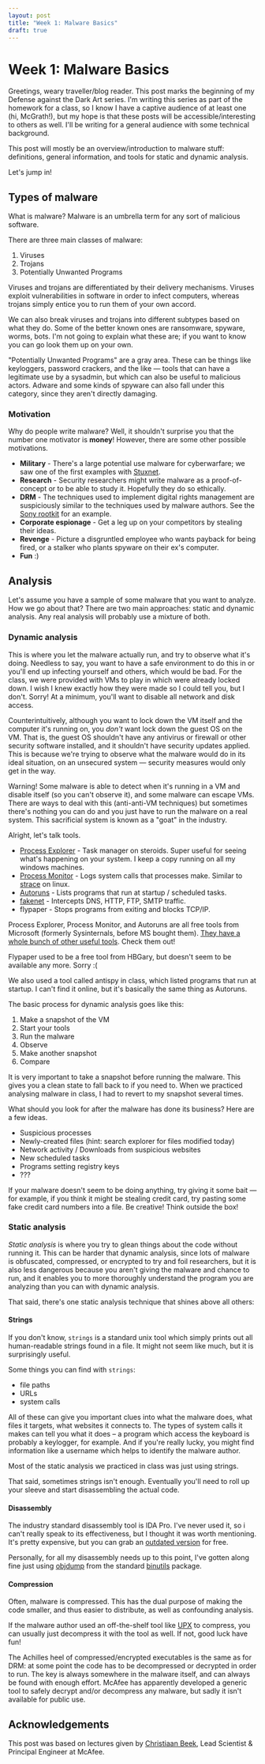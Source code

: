 ```yaml
---
layout: post
title: "Week 1: Malware Basics"
draft: true
---
```


Week 1: Malware Basics
======================

Greetings, weary traveller/blog reader.
This post marks the beginning of my Defense against the Dark Art series.
I'm writing this series as part of the homework for a class,
so I know I have a captive audience of at least one (hi, McGrath!),
but my hope is that these posts will be accessible/interesting to others as well.
I'll be writing for a general audience with some technical background.

This post will mostly be an overview/introduction to malware stuff:
definitions, general information, and tools for static and dynamic analysis.

Let's jump in!

Types of malware
----------

What is malware? Malware is an umbrella term for any sort of malicious software.

There are three main classes of malware:

1. Viruses
2. Trojans
3. Potentially Unwanted Programs

Viruses and trojans are differentiated by their delivery mechanisms.
Viruses exploit vulnerabilities in software in order to infect computers,
whereas trojans simply entice you to run them of your own accord.

We can also break viruses and trojans into different subtypes based on what they do.
Some of the better known ones are ransomware, spyware, worms, bots.
I'm not going to explain what these are; if you want to know you can go look them up on your own.

"Potentially Unwanted Programs" are a gray area.
These can be things like keyloggers, password crackers, and the like —
tools that can have a legitimate use by a sysadmin, but which can also be useful to malicious actors.
Adware and some kinds of spyware can also  fall under this category,
since they aren't directly damaging.


### Motivation

Why do people write malware?
Well, it shouldn't surprise you that the number one motivator is **money**!
However, there are some other possible motivations.

* **Military** - There's a large potential use malware for cyberwarfare; we saw one of the first examples with [Stuxnet][].
* **Research** - Security researchers might write malware as a proof-of-concept or to be able to study it. Hopefully they do so ethically.
* **DRM** - The techniques used to implement digital rights management are suspiciously similar to the techniques used by malware authors. See the [Sony rootkit][] for an example.
* **Corporate espionage** - Get a leg up on your competitors by stealing their ideas.
* **Revenge** - Picture a disgruntled employee who wants payback for being fired, or a stalker who plants spyware on their ex's computer.
* **Fun** :)

[Stuxnet]: https://en.wikipedia.org/wiki/Stuxnet
[Sony rootkit]: https://en.wikipedia.org/wiki/Sony_BMG_copy_protection_rootkit_scandal


Analysis
-----

Let's assume you have a sample of some malware that you want to analyze.
How we go about that? There are two main approaches: static and dynamic analysis.
Any real analysis will probably use a mixture of both.

### Dynamic analysis

This is where you let the malware actually run, and try to observe what it's doing.
Needless to say, you want to have a safe environment to do this in or you'll end up infecting yourself and others, which would be bad.
For the class, we were provided with VMs to play in which were already locked down.
I wish I knew exactly how they were made so I could tell you, but I don't. Sorry!
At a minimum, you'll want to disable all network and disk access.

Counterintuitively, although you want to lock down the VM itself
and the computer it's running on,
you *don't* want lock down the guest OS on the VM.
That is, the guest OS shouldn't have any antivirus or firewall or other security software installed,
and it shouldn't have security updates applied.
This is because we're trying to observe what the malware would do in its ideal situation, on an unsecured system —
security measures would only get in the way.

Warning! Some malware is able to detect when it's running in a VM and disable itself (so you can't observe it), and some malware can escape VMs. There are ways to deal with this (anti-anti-VM techniques) but sometimes there's nothing you can do and you just have to run the malware on a real system. This sacrificial system is known as a "goat" in the industry.

Alright, let's talk tools.

* [Process Explorer][] - Task manager on steroids. Super useful for seeing what's happening on your system. I keep a copy running on all my windows machines.
* [Process Monitor][] - Logs system calls that processes make. Similar to [strace][] on linux.
* [Autoruns][] - Lists programs that run at startup / scheduled tasks.
* [fakenet][] - Intercepts DNS, HTTP, FTP, SMTP traffic.
* flypaper - Stops programs from exiting and blocks TCP/IP.

Process Explorer, Process Monitor, and Autoruns are all free tools from Microsoft
(formerly Sysinternals, before MS bought them).
[They have a whole bunch of other useful tools][sysinternals]. Check them out!

Flypaper used to be a free tool from HBGary, but doesn't seem to be available any more. Sorry :(

We also used a tool called antispy in class, which listed programs that run at startup.
I can't find it online, but it's basically the same thing as Autoruns.

[Process Explorer]:  https://docs.microsoft.com/en-us/sysinternals/downloads/process-explorer
[Process Monitor]: https://docs.microsoft.com/en-us/sysinternals/downloads/procmon
[fakenet]: https://practicalmalwareanalysis.com/fakenet/
[Autoruns]: https://docs.microsoft.com/en-us/sysinternals/downloads/autoruns
[sysinternals]: https://docs.microsoft.com/en-us/sysinternals/
[strace]: https://linux.die.net/man/1/strace

The basic process for dynamic analysis goes like this:

1. Make a snapshot of the VM
2. Start your tools
3. Run the malware
4. Observe
5. Make another snapshot
6. Compare

It is very important to take a snapshot before running the malware.
This gives you a clean state to fall back to if you need to.
When we practiced analysing malware in class, I had to revert to my snapshot several times.

What should you look for after the malware has done its business? Here are a few ideas.

* Suspicious processes
* Newly-created files (hint: search explorer for files modified today)
* Network activity / Downloads from suspicious websites
* New scheduled tasks
* Programs setting registry keys
* ???

If your malware doesn't seem to be doing anything, try giving it some bait —
for example, if you think it might be stealing credit card, try pasting some fake credit card numbers into a file.
Be creative! Think outside the box!


### Static analysis

_Static analysis_ is where you try to glean things about the code without running it.
This can be harder that dynamic analysis, since lots of malware is obfuscated, compressed, or encrypted to try and foil researchers, but it is also less dangerous because you aren't giving the malware and chance to run, and it enables you to more thoroughly understand the program you are analyzing than you can with dynamic analysis.

That said, there's one static analysis technique that shines above all others:

#### Strings

If you don't know, `strings` is a standard unix tool which simply prints out all human-readable strings found in a file.
It might not seem like much, but it is surprisingly useful.

Some things you can find with `strings`:

* file paths
* URLs
* system calls

All of these can give you important clues into what the malware does, what files it targets, what websites it connects to.
The types of system calls it makes can tell you what it does – a program which access the keyboard is probably a keylogger, for example.
And if you're really lucky, you might find information like a username which helps to identify the malware author.

Most of the static analysis we practiced in class was just using strings.

That said, sometimes strings isn't enough. Eventually you'll need to roll up your sleeve and start disassembling the actual code.

#### Disassembly

The industry standard disassembly tool is IDA Pro.
I've never used it, so i can't really speak to its effectiveness, but I thought it was worth mentioning. It's pretty expensive, but you can grab an [outdated version][] for free.

[IDA pro]: https://www.hex-rays.com/products/ida/index.shtml
[outdated version]: https://www.hex-rays.com/products/ida/support/download_freeware.shtml

Personally, for all my disassembly needs up to this point,
I've gotten along fine just using [objdump][] from the standard [binutils][] package.

[objdump]: https://sourceware.org/binutils/docs/binutils/objdump.html
[binutils]: https://www.gnu.org/software/binutils/

<!-- FileInsight? -->

#### Compression

Often, malware is compressed.
This has the dual purpose of making the code smaller, and thus easier to distribute,
as well as confounding analysis.

If the malware author used an off-the-shelf tool like [UPX][] to compress, you can usually just decompress it with the tool as well. If not, good luck have fun!

The Achilles heel of compressed/encrypted executables is the same as for DRM:
at some point the code has to be decompressed or decrypted in order to run.
The key is always somewhere in the malware itself, and can always be found with enough effort.
McAfee has apparently developed a generic tool to safely decrypt and/or decompress any malware,
but sadly it isn't available for public use.

[UPX]: https://upx.github.io/



Acknowledgements
-----

This post was based on lectures given by [Christiaan Beek][],
Lead Scientist & Principal Engineer at McAfee.

[Christiaan Beek]: https://twitter.com/ChristiaanBeek
